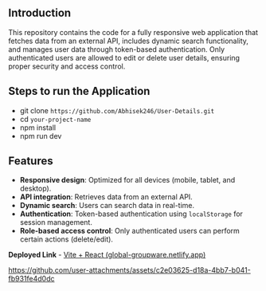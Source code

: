 
## Introduction
This repository contains the code for a fully responsive web application that fetches data from an external API, includes dynamic search functionality, and manages user data through token-based authentication. Only authenticated users are allowed to edit or delete user details, ensuring proper security and access control.

## Steps to run the Application
- git clone `https://github.com/Abhisek246/User-Details.git`
-   cd `your-project-name`
- npm install
- npm run dev

## Features

-   **Responsive design**: Optimized for all devices (mobile, tablet, and desktop).
-   **API integration**: Retrieves data from an external API.
-   **Dynamic search**: Users can search data in real-time.
-   **Authentication**: Token-based authentication using `localStorage` for session management.
-   **Role-based access control**: Only authenticated users can perform certain actions (delete/edit).


**Deployed Link** - [Vite + React (global-groupware.netlify.app)](https://global-groupware.netlify.app/list)


https://github.com/user-attachments/assets/c2e03625-d18a-4bb7-b041-fb931fe4d0dc

